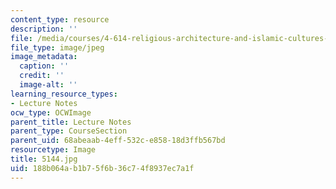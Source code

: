 ```yaml
---
content_type: resource
description: ''
file: /media/courses/4-614-religious-architecture-and-islamic-cultures-fall-2002/188b064ab1b75f6b36c74f8937ec7a1f_5144.jpg
file_type: image/jpeg
image_metadata:
  caption: ''
  credit: ''
  image-alt: ''
learning_resource_types:
- Lecture Notes
ocw_type: OCWImage
parent_title: Lecture Notes
parent_type: CourseSection
parent_uid: 68abeaab-4eff-532c-e858-18d3ffb567bd
resourcetype: Image
title: 5144.jpg
uid: 188b064a-b1b7-5f6b-36c7-4f8937ec7a1f
---
```

